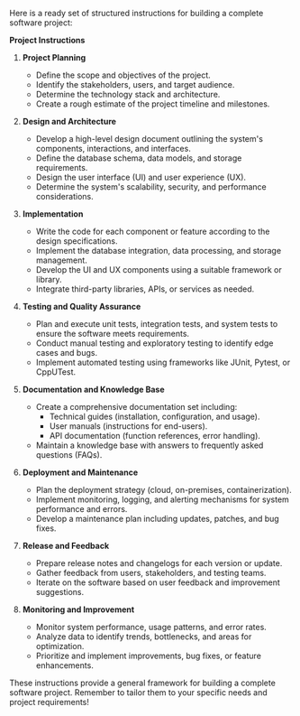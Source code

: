 Here is a ready set of structured instructions for building a complete software project:

**Project Instructions**

1. **Project Planning**
	* Define the scope and objectives of the project.
	* Identify the stakeholders, users, and target audience.
	* Determine the technology stack and architecture.
	* Create a rough estimate of the project timeline and milestones.

2. **Design and Architecture**
	* Develop a high-level design document outlining the system's components, interactions, and interfaces.
	* Define the database schema, data models, and storage requirements.
	* Design the user interface (UI) and user experience (UX).
	* Determine the system's scalability, security, and performance considerations.

3. **Implementation**
	* Write the code for each component or feature according to the design specifications.
	* Implement the database integration, data processing, and storage management.
	* Develop the UI and UX components using a suitable framework or library.
	* Integrate third-party libraries, APIs, or services as needed.

4. **Testing and Quality Assurance**
	* Plan and execute unit tests, integration tests, and system tests to ensure the software meets requirements.
	* Conduct manual testing and exploratory testing to identify edge cases and bugs.
	* Implement automated testing using frameworks like JUnit, Pytest, or CppUTest.

5. **Documentation and Knowledge Base**
	* Create a comprehensive documentation set including:
		+ Technical guides (installation, configuration, and usage).
		+ User manuals (instructions for end-users).
		+ API documentation (function references, error handling).
	* Maintain a knowledge base with answers to frequently asked questions (FAQs).

6. **Deployment and Maintenance**
	* Plan the deployment strategy (cloud, on-premises, containerization).
	* Implement monitoring, logging, and alerting mechanisms for system performance and errors.
	* Develop a maintenance plan including updates, patches, and bug fixes.

7. **Release and Feedback**
	* Prepare release notes and changelogs for each version or update.
	* Gather feedback from users, stakeholders, and testing teams.
	* Iterate on the software based on user feedback and improvement suggestions.

8. **Monitoring and Improvement**
	* Monitor system performance, usage patterns, and error rates.
	* Analyze data to identify trends, bottlenecks, and areas for optimization.
	* Prioritize and implement improvements, bug fixes, or feature enhancements.

These instructions provide a general framework for building a complete software project. Remember to tailor them to your specific needs and project requirements!